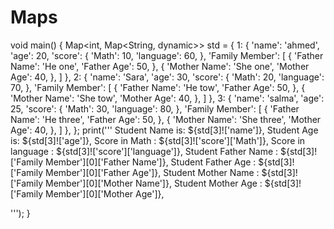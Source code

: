 # Maps

void main() {
  Map<int, Map<String, dynamic>> std = {
    1: {
      'name': 'ahmed',
      'age': 20,
      'score': {
        'Math': 10,
        'language': 60,
      },
      'Family Member': [
        {
          'Father Name': 'He one',
          'Father Age': 50,
        },
        {
          'Mother Name': 'She one',
          'Mother Age': 40,
        },
      ]
    },
    2: {
      'name': 'Sara',
      'age': 30,
      'score': {
        'Math': 20,
        'language': 70,
      },
      'Family Member': [
        {
          'Father Name': 'He tow',
          'Father Age': 50,
        },
        {
          'Mother Name': 'She tow',
          'Mother Age': 40,
        },
      ]
    },
    3: {
      'name': 'salma',
      'age': 25,
      'score': {
        'Math': 30,
        'language': 80,
      },
      'Family Member': [
        {
          'Father Name': 'He three',
          'Father Age': 50,
        },
        {
          'Mother Name': 'She three',
          'Mother Age': 40,
        },
      ]
    },
  };
  print('''
Student Name is: ${std[3]!['name']},
Student Age is: ${std[3]!['age']},
Score in Math : ${std[3]!['score']['Math']},
Score in language : ${std[3]!['score']['language']},
Student Father Name : ${std[3]!['Family Member'][0]['Father Name']},
Student Father Age : ${std[3]!['Family Member'][0]['Father Age']},
Student Mother Name : ${std[3]!['Family Member'][0]['Mother Name']},
Student Mother Age : ${std[3]!['Family Member'][0]['Mother Age']},




''');
}
